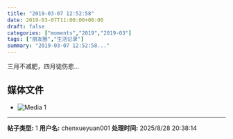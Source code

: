 ```yaml
---
title: "2019-03-07 12:52:58"
date: 2019-03-07T11:00:00+08:00
draft: false
categories: ["moments","2019","2019-03"]
tags: ["朋友圈","生活记录"]
summary: "2019-03-07 12:52:58..."
---
```


三月不减肥，四月徒伤悲…

## 媒体文件

- ![Media 1](/Moments/photos/2019-03-07/201903071252580.jpg)

---

**帖子类型:** 1
**用户名:** chenxueyuan001
**处理时间:** 2025/8/28 20:38:14